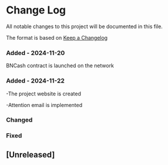 
# Change Log
All notable changes to this project will be documented in this file.
 
The format is based on [Keep a Changelog](http://keepachangelog.com/)
 
### Added - 2024-11-20
BNCash contract is launched on the network

### Added - 2024-11-22
-The project website is created

-Attention email is implemented

### Changed
### Fixed
## [Unreleased] 
